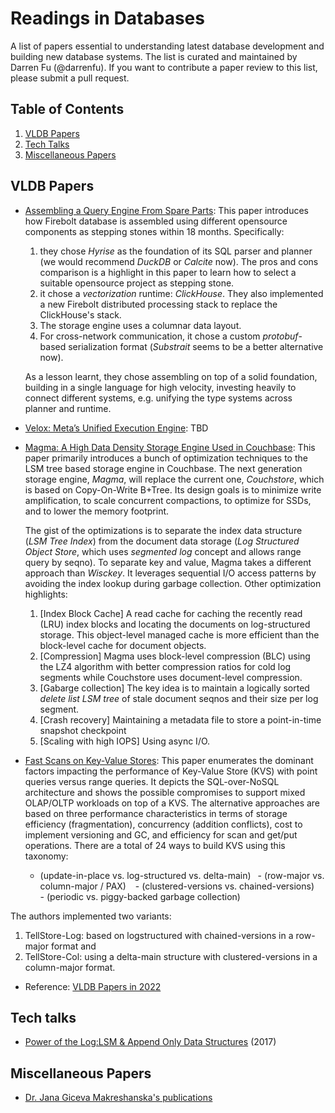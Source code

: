 # Readings in Databases

A list of papers essential to understanding latest database development and building new database systems. The list is curated and maintained by Darren Fu (@darrenfu). If you want to contribute a paper review to this list, please submit a pull request. 

## <a name='TOC'>Table of Contents</a>

  1. [VLDB Papers](#vldb)
  2. [Tech Talks](#techtalks)
  3. [Miscellaneous Papers](#misc)


## <a name='vldb-papers'> VLDB Papers
* [Assembling a Query Engine From Spare Parts](https://www.firebolt.io/content/firebolt-vldb-cdms-2022): This paper introduces how Firebolt database is assembled using different opensource components as stepping stones within 18 months. Specifically:
  1. they chose *Hyrise* as the foundation of its SQL parser and planner (we would recommend *DuckDB* or *Calcite* now). The pros and cons comparison is a highlight in this paper to learn how to select a suitable opensource project as stepping stone.
  1. it chose a *vectorization* runtime: *ClickHouse*. They also implemented a new Firebolt distributed processing stack to replace the ClickHouse's stack.
  1. The storage engine uses a columnar data layout.
  1. For cross-network communication, it chose a custom *protobuf*-based serialization format (*Substrait* seems to be a better alternative now).  
  
    As a lesson learnt, they chose assembling on top of a solid foundation, building in a single language for high velocity, investing heavily to connect different systems, e.g. unifying the type systems across planner and runtime. 
* [Velox: Meta’s Unified Execution Engine](https://research.facebook.com/file/477542930588455/Velox-Metas-Unified-Execution-Engine-p1030-pedreira-cr2-1.pdf): TBD
* [Magma: A High Data Density Storage Engine Used in Couchbase](https://www.vldb.org/pvldb/vol15/p3496-lakshman.pdf): This paper primarily introduces a bunch of optimization techniques to the LSM tree based storage engine in Couchbase. The next generation storage engine, *Magma*, will replace the current one, *Couchstore*, which is based on Copy-On-Write B+Tree. Its design goals is to minimize write amplification, to scale concurrent compactions, to optimize for SSDs, and to lower the memory footprint.  
  
    The gist of the optimizations is to separate the index data structure (*LSM Tree Index*) from the document data storage (*Log Structured Object Store*, which uses *segmented log* concept and allows range query by seqno). To separate key and value, Magma takes a different approach than *Wisckey*. It leverages sequential I/O access patterns by avoiding the index lookup during garbage collection. Other optimization highlights: 
  1. [Index Block Cache] A read cache for caching the recently read (LRU) index blocks and locating the documents on log-structured storage. This object-level managed cache is more efficient than the block-level cache for document objects. 
  1. [Compression] Magma uses block-level compression (BLC) using the LZ4 algorithm with better compression ratios for cold log segments while Couchstore uses document-level compression. 
  1. [Gabarge collection] The key idea is to maintain a logically sorted *delete list LSM tree* of stale document seqnos and their size per log segment. 
  1. [Crash recovery] Maintaining a metadata file to store a point-in-time snapshot checkpoint
  1. [Scaling with high IOPS] Using async I/O. 

* [Fast Scans on Key-Value Stores](https://vldb.org/pvldb/vol10/p1526-bocksrocker.pdf): This paper enumerates the dominant factors impacting the performance of Key-Value Store (KVS) with point queries versus range queries. It depicts the SQL-over-NoSQL architecture and shows the possible compromises to support mixed OLAP/OLTP workloads on top of a KVS. The alternative approaches are based on three performance characteristics in terms of storage efficiency (fragmentation), concurrency (addition conflicts), cost to implement versioning and GC, and efficiency for scan and get/put operations. There are a total of 24 ways to build KVS using this taxonomy:
  - (update-in-place vs. log-structured vs. delta-main)
  - (row-major vs. column-major / PAX)
  - (clustered-versions vs. chained-versions)
  - (periodic vs. piggy-backed garbage collection)

The authors implemented two variants: 
  1. TellStore-Log: based on logstructured with chained-versions in a row-major format and 
  1. TellStore-Col: using a delta-main structure with clustered-versions in a column-major format.

* Reference: [VLDB Papers in 2022](https://vldb.org/2022/?paper-session)


## <a name='tech-talks'> Tech talks
* [Power of the Log:LSM & Append Only Data Structures](https://www.infoq.com/presentations/lsm-append-data-structures/) (2017)

## <a name='misc'> Miscellaneous Papers
* [Dr. Jana Giceva Makreshanska's publications](https://db.in.tum.de/~giceva/index.shtml?lang=en)
